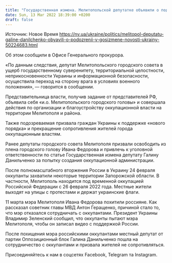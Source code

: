 ```yaml
---
title: "Государственная измена. Мелитопольской депутатке объявили о подозрении за попытку организации оккупационной власти — Офис генпрокурора"
date: Sun, 13 Mar 2022 18:39:00 +0200
draft: false
---
```

Источник: Новое Время https://nv.ua/ukraine/politics/melitopol-deputatu-galine-danilchenko-obyavili-o-podozrenii-v-gosizmene-novosti-ukrainy-50224683.html


Об этом сообщили в Офисе Генерального прокурора.

«По данным следствия, депутат Мелитопольского городского совета в ущерб государственному суверенитету, территориальной целостности, неприкосновенности Украины и информационной безопасности, осуществила переход на сторону врага в условиях военного положения», — говорится в сообщении.

Представительница власти, получив задание от представителей РФ, объявила себя «и.о. Мелитопольского городского головы» и совершала действия по организации и благоустройству оккупационной власти на территории Мелитополя и района.

Также подозреваемая призвала граждан Украины к поддержке «нового порядка» и прекращение сопротивления жителей города оккупационным властям.

 Ранее депутаты городского совета Мелитополя призвали освободить из плена городского голову Ивана Федорова и привлечь к уголовной ответственности по статье Государственная измена депутату Галину Данильченко за попытку создания оккупационной администрации.

После полномасштабного вторжения России в Украину 24 февраля оккупанты захватили некоторые территории Запорожской области. В частности, Мелитополь находится под временной оккупацией Российской Федерации с 26 февраля 2022 года. Местные жители выходят на улицы с протестами и держат украинские флаги.

11 марта мэра Мелитополя Ивана Федорова похитили россияне. Как рассказал советник главы МВД Антон Геращенко, причиной стало то, что мэр отказался сотрудничать с оккупантами. Президент Украины Владимир Зеленский сообщил, что оккупанты пытают мэра Мелитополя, чтобы он записал видео с поддержкой России.

После похищения мэра российскими оккупантами местный депутат от партии Оппозиционный блок Галина Данильченко пошла на сотрудничество с оккупантами и призвала жителей не сопротивляться.

Присоединяйтесь к нам в соцсетях Facebook, Telegram та Instagram.
